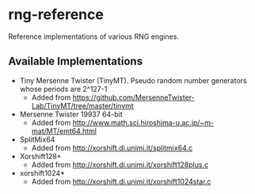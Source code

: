 # rng-reference
Reference implementations of various RNG engines.

## Available Implementations

* Tiny Mersenne Twister (TinyMT). Pseudo random number generators whose periods are 2^127-1
    * Added from https://github.com/MersenneTwister-Lab/TinyMT/tree/master/tinymt
* Mersenne Twister 19937 64-bit
    * Added from http://www.math.sci.hiroshima-u.ac.jp/~m-mat/MT/emt64.html
* SplitMix64
    * Added from http://xorshift.di.unimi.it/splitmix64.c
* Xorshift128+
    * Added from http://xorshift.di.unimi.it/xorshift128plus.c
* xorshift1024*
    * Added from http://xorshift.di.unimi.it/xorshift1024star.c
